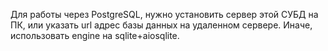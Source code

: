 Для работы через PostgreSQL, нужно установить сервер этой СУБД на ПК, или указать url адрес базы данных на удаленном сервере. Иначе, использовать engine на sqlite+aiosqlite.